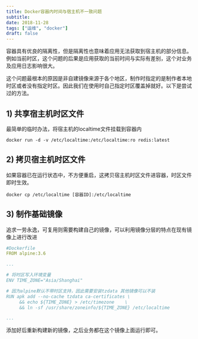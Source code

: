 ```yaml
---
title: Docker容器内时间与宿主机不一致问题
subtitle: 
date: 2018-11-28
tags: ["运维", "docker"]
draft: false
---
```


容器具有优良的隔离性，但是隔离性也意味着应用无法获取到宿主机的部分信息。例如当前时区，这个问题的后果是应用获取的当前时间与实际有差别，这个对业务及应用日志影响很大。

<!--more-->

这个问题最根本的原因是非自建镜像来源于各个地区，制作时指定的是制作者本地时区或者没有指定时区。因此我们在使用时自己指定时区覆盖掉就好。以下是尝试过的方法。

## 1) 共享宿主机时区文件

最简单的临时办法，将宿主机的localtime文件挂载到容器内

```shell
docker run -d -v /etc/localtime:/etc/localtime:ro redis:latest
```

## 2) 拷贝宿主机时区文件

如果容器已在运行状态中，不方便重启，这拷贝宿主机时区文件进容器，时区文件即时生效。

```shell
docker cp /etc/localtime [容器ID]:/etc/localtime
```

## 3) 制作基础镜像
追求一劳永逸，可复用则需要构建自己的镜像，可以利用镜像分层的特点在现有镜像上进行改进


```yaml
#Dockerfile
FROM alpine:3.6

...

# 将时区写入环境变量
ENV TIME_ZONE="Asia/Shanghai"

# 因为alpine默认不带时区支持，因此需要安装tzdata 其他镜像可以不装
RUN apk add --no-cache tzdata ca-certificates \
     && echo ${TIME_ZONE} > /etc/timezone    \
     && ln -sf /usr/share/zoneinfo/${TIME_ZONE} /etc/localtime

...

```

添加好后重新构建新的镜像，之后业务都在这个镜像上面运行即可。